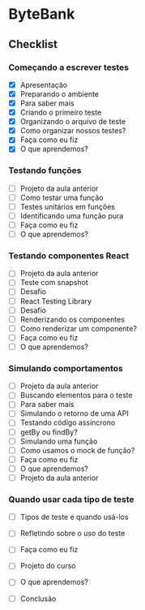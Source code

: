 # ByteBank

## Checklist

### Começando a escrever testes
- [x] Apresentação
- [x] Preparando o ambiente
- [x] Para saber mais
- [x] Criando o primeiro teste
- [x] Organizando o arquivo de teste
- [x] Como organizar nossos testes?
- [x] Faça como eu fiz
- [x] O que aprendemos?

### Testando funções
- [ ] Projeto da aula anterior
- [ ] Como testar uma função
- [ ] Testes unitários em funções
- [ ] Identificando uma função pura
- [ ] Faça como eu fiz
- [ ] O que aprendemos?

### Testando componentes React
- [ ] Projeto da aula anterior
- [ ] Teste com snapshot
- [ ] Desafio
- [ ] React Testing Library
- [ ] Desafio
- [ ] Renderizando os componentes
- [ ] Como renderizar um componente?
- [ ] Faça como eu fiz
- [ ] O que aprendemos?

### Simulando comportamentos
- [ ] Projeto da aula anterior
- [ ] Buscando elementos para o teste
- [ ] Para saber mais 
- [ ] Simulando o retorno de uma API  
- [ ] Testando código assíncrono  
- [ ] getBy ou findBy?  
- [ ] Simulando uma função  
- [ ] Como usamos o mock de função?  
- [ ] Faça como eu fiz  
- [ ] O que aprendemos? 
- [ ] Projeto da aula anterior

### Quando usar cada tipo de teste
- [ ] Tipos de teste e quando usá-los
- [ ] Refletindo sobre o uso do teste
- [ ] Faça como eu fiz
- [ ] Projeto do curso 
- [ ] O que aprendemos?
- [ ] Conclusão



